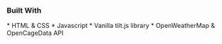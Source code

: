 ### Built With

<BHANU AMRUTE>
* HTML & CSS
* Javascript
* Vanilla tilt.js library
* OpenWeatherMap & OpenCageData API


